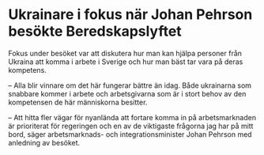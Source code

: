 # Ukrainare i fokus när Johan Pehrson besökte Beredskapslyftet

Fokus under besöket var att diskutera hur man kan hjälpa personer från Ukraina att komma i arbete i Sverige och hur man bäst tar vara på deras kompetens.

– Alla blir vinnare om det här fungerar bättre än idag. Både ukrainarna som snabbare kommer i arbete och arbetsgivarna som är i stort behov av den kompetensen de här människorna besitter.

– Att hitta fler vägar för nyanlända att fortare komma in på arbetsmarknaden är prioriterat för regeringen och en av de viktigaste frågorna jag har på mitt bord, säger arbetsmarknads\- och integrationsminister Johan Pehrson med anledning av besöket.
